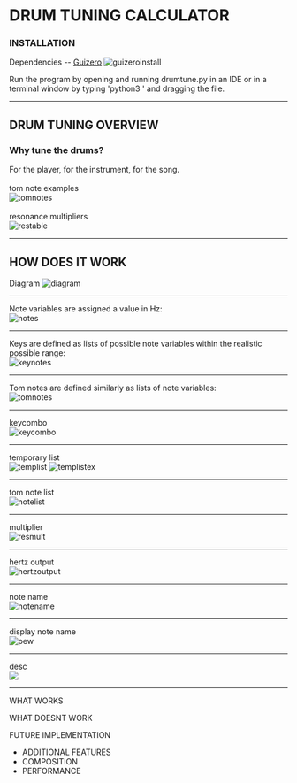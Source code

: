 # DRUM TUNING CALCULATOR

### INSTALLATION

Dependencies -- [Guizero](https://lawsie.github.io/guizero/)
![guizeroinstall](/images/guizeroinstall.png)

Run the program by opening and running drumtune.py in an IDE or in a terminal window by typing 'python3 ' and dragging the file.
***

## DRUM TUNING OVERVIEW

### Why tune the drums?
For the player, for the instrument, for the song.
<br/>
<br/>
tom note examples<br/>
![tomnotes](/images/tomsizenotes.png)<br/>
<br/>
resonance multipliers<br/>
![restable](/images/restable.png)<br/>
***

## HOW DOES IT WORK
Diagram
![diagram](/images/diagram.png)<br/>
***
Note variables are assigned a value in Hz: <br/>
![notes](/images/notes.png)<br/>
***
Keys are defined as lists of possible note variables within the realistic possible range: <br/>
![keynotes](/images/keynotes.png)<br/>
***
Tom notes are defined similarly as lists of note variables: <br/>
![tomnotes](/images/tomnotes.png)<br/>
***
keycombo <br/>
![keycombo](/images/keycombo.png)<br/>
***
temporary list <br/>
![templist](/images/templist.png)
![templistex](/images/templistex.png)<br/>
***
tom note list <br/>
![notelist](/images/notelist.png)<br/>
***
multiplier <br/>
![resmult](/images/resmult.png)<br/>
***
hertz output <br/>
![hertzoutput](/images/hertzoutput.png)<br/>
***
note name <br/>
![notename](/images/notename.png)<br/>
***
display note name <br/>
![pew](/images/pew.png)<br/>
***
desc <br/>
![](/images/.png)<br/>
***

WHAT WORKS

WHAT DOESNT WORK

FUTURE IMPLEMENTATION
- ADDITIONAL FEATURES
- COMPOSITION
- PERFORMANCE
